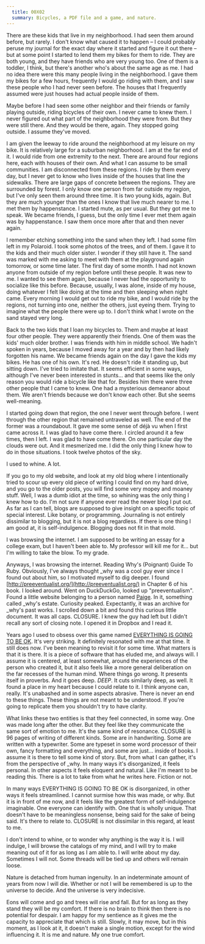 ```yaml
---
  title: 00X02
  summary: Bicycles, a PDF file and a game, and nature.
---
```

There are these kids that live in my neighborhood. I had seen them around before, but rarely. I don't know what caused it to happen &ndash; I could probably peruse my journal for the exact day where it started and figure it out there &ndash; but at some point I started to lend them my bikes for them to ride. They are both young, and they have friends who are very young too. One of them is a toddler, I think, but there's another who's about the same age as me. I had no idea there were this many people living in the neighborhood. I gave them my bikes for a few hours, frequently I would go riding with them, and I saw these people who I had never seen before. The houses that I frequently assumed were just houses had actual people inside of them.

Maybe before I had seen some other neighbor and their friends or family playing outside, riding bicycles of their own. I never came to knew them. I never figured out what part of the neighborhood they were from. But they were still there. And they would be there, again. They stopped going outside. I assume they've moved.

I am given the leeway to ride around the neighborhood at my leisure on my bike. It is relatively large for a suburban neighborhood. I am at the far end of it. I would ride from one extremity to the next. There are around four regions here, each with houses of their own. And what I can assume to be small communities. I am disconnected from these regions. I ride by them every day, but I never get to know who lives inside of the houses that line the sidewalks. There are large gaps of concrete between the regions. They are surrounded by forest. I only know one person from far outside my region, but I've only seen them around three time. It is two young kids, again. But they are much younger than the ones I know that live much nearer to me. I met them by happenstance. I started mute, as per usual. But they got me to speak. We became friends, I guess, but the only time I ever met them again was by happenstance. I saw them once more after that and then never again.

I remember etching something into the sand when they left. I had some film left in my Polaroid. I took some photos of the trees, and of them. I gave it to the kids and their much older sister. I wonder if they still have it. The sand was marked with me asking to meet with them at the playground again tomorrow, or some time later. The first day of some month. I had not known anyone from outside of my region before until these people. It was new to me. I wanted to see them again, because I never had the opportunity to socialize like this before. Because, usually, I was alone, inside of my house, doing whatever I felt like doing at the time and then sleeping when night came. Every morning I would get out to ride my bike, and I would ride by the regions, not turning into one, neither the others, just eyeing them. Trying to imagine what the people there were up to. I don't think what I wrote on the sand stayed very long.

Back to the two kids that I loan my bicycles to. Them and maybe at least four other people. They were apparently their friends. One of them was the kids' much older brother. I was friends with him in middle school. We hadn't spoken in years, because I moved away for a year and by then had likely forgotten his name. We became friends again on the day I gave the kids my bikes. He has one of his own. It's red. He doesn't ride it standing up, but sitting down. I've tried to imitate that. It seems efficient in some ways, although I've never been interested in stunts... and that seems like the only reason you would ride a bicycle like that for. Besides him there were three other people that I came to knew. One had a mysterious demeanor about them. We aren't friends because we don't know each other. But she seems well-meaning.

I started going down that region, the one I never went through before. I went through the other region that remained untraveled as well. The end of the former was a roundabout. It gave me some sense of d&eacute;j&agrave; vu when I first came across it. I was glad to have come there. I circled around it a few times, then I left. I was glad to have come there. On one particular day the clouds were out. And it mesmerized me. I did the only thing I knew how to do in those situations. I took twelve photos of the sky.

I used to whine. A lot.

If you go to my old website, and look at my old blog where I intentionally tried to scour up every old piece of writing I could find on my hard drive, and you go to the older posts, you will find some very mopey and moaney stuff. Well, I was a dumb idiot at the time, so whining was the only thing I knew how to do. I'm not sure if anyone ever read the newer blog I put out. As far as I can tell, blogs are supposed to give insight on a specific topic of special interest. Like botany, or programming. Journaling is not entirely dissimilar to blogging, but it is not a blog regardless. If there is one thing I am good at, it is self-indulgence. Blogging does not fit in that mold.

I was browsing the internet. I am supposed to be writing an essay for a college exam, but I haven't been able to. My professor will kill me for it... but I'm willing to take the blow. To my grade.

Anyways, I was browsing the internet. Reading Why's (Poignant) Guide To Ruby. Obviously, I've always thought _why was a cool guy ever since I found out about him, so I motivated myself to dig deeper. I found [http://preeventualist.org/](http://preeventualist.org/) in Chapter 6 of his book. I looked around. Went on DuckDuckGo, looked up "preeventualism". Found a little website belonging to a person named [Paige](https://viewsourcecode.org/). In it, something called _why's estate. Curiosity peaked. Expectantly, it was an archive for _why's past works. I scrolled down a bit and found this curious little document. It was all caps. CLOSURE. I knew the guy had left but I didn't recall any sort of closing note. I opened it in Dropbox and I read it.

Years ago I used to obsess over this game named [EVERYTHING IS GOING TO BE OK](https://alienmelon.itch.io/everything-is-going-to-be-ok). It's very striking. It definitely resonated with me at that time. It still does now. I've been meaning to revisit it for some time. What matters is that it is there. It is a piece of software that has eluded me, and always will. I assume it is centered, at least somewhat, around the experiences of the person who created it, but it also feels like a more general deliberation on the far recesses of the human mind. Where things go wrong. It presents itself in proverbs. And it goes deep. *DEEP*. It cuts similarly deep, as well. It found a place in my heart because I could relate to it. I think anyone can, really. It's unabashed and in some aspects abrasive. There is never an end to these things. These things are not meant to be understood. If you're going to replicate them you shouldn't try to have clarity.

What links these two entities is that they feel connected, in some way. One was made long after the other. But they feel like they communicate the same sort of emotion to me. It's the same kind of resonance. CLOSURE is 96 pages of writing of different kinds. Some are in handwriting. Some are written with a typewriter. Some are typeset in some word processor of their own, fancy formatting and everything, and some are just... inside of books. I assume it is there to tell some kind of story. But, from what I can gather, it's from the perspective of _why. In many ways it's disorganized, it feels personal. In other aspects it feels eloquent and natural. Like I'm meant to be reading this. There is a lot to take from what he writes here. Fiction or not.

In many ways EVERYTHING IS GOING TO BE OK is disorganized, in other ways it feels streamlined. I cannot surmise how this was made, or why. But it is in front of me now, and it feels like the greatest form of self-indulgence imaginable. One everyone can identify with. One that is wholly unique. That doesn't have to be meaningless nonsense, being said for the sake of being said. It's there to relate to. CLOSURE is not dissimilar in this regard, at least to me.

I don't intend to whine, or to wonder why anything is the way it is. I will indulge, I will browse the catalogs of my mind, and I will try to make meaning out of it for as long as I am able to. I will write about my day. Sometimes I will not. Some threads will be tied up and others will remain loose.

Nature is detached from human ingenuity. In an indeterminate amount of years from now I will die. Whether or not I will be remembered is up to the universe to decide. And the universe is very indecisive.

Eons will come and go and trees will rise and fall. But for as long as they stand they will be my comfort. If there is no brain to think then there is no potential for despair. I am happy for my sentience as it gives me the capacity to appreciate that which is still. Slowly, it may move, but in this moment, as I look at it, it doesn't make a single motion, except for the wind influencing it. It is me and nature. My one true comfort.
